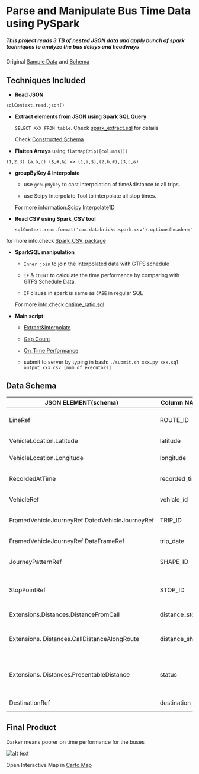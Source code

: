 # Parse and Manipulate Bus Time Data using PySpark

##### This project reads 3 TB of nested JSON data and apply bunch of spark techniques to analyze the bus delays and headways
Original [Sample Data](https://raw.githubusercontent.com/sarangof/Bus-Capstone/master/Spark/test.jsons) and [Schema](https://github.com/sarangof/Bus-Capstone/blob/master/Spark/schema.txt)
## Techniques Included

- __Read JSON__
```
sqlContext.read.json()
```
- __Extract elements from JSON using Spark SQL Query__

    `SELECT XXX FROM table`. Check [spark_extract.sql](https://github.com/sarangof/Bus-Capstone/blob/master/Spark/spark_extract.sql) for details

    Check [Constructed Schema](https://github.com/bonanyuan/Spark_project#data-schema)

- __Flatten Arrays__ using `flatMap(zip([columns]))`
```
(1,2,3) (a,b,c) ($,#,&) => (1,a,$),(2,b,#),(3,c,&)
```
- __groupByKey & Interpolate__

  * use `groupBykey` to cast interpolation of time&distance to all trips.

  * use Scipy Interpolate Tool to interpolate all stop times.

  For more information:[Scipy Interpolate1D](http://docs.scipy.org/doc/scipy/reference/generated/scipy.interpolate.interp1d.html#scipy.interpolate.interp1d)

- __Read CSV using Spark_CSV tool__
    ```
    sqlContext.read.format('com.databricks.spark.csv').options(header='true').load()
    ```
for more info,check [Spark_CSV_package](https://github.com/databricks/spark-csv)

- __SparkSQL manipulation__

   * `Inner join`  to join the interpolated data with GTFS schedule

   * `IF` & `COUNT` to calculate the time performance by comparing with GTFS Schedule Data.

    *   `IF` clause in spark is same as `CASE` in regular SQL

    For more info.check [ontime_ratio.sql](https://github.com/sarangof/Bus-Capstone/blob/master/Spark/ontime_ratio/ontime_ratio.sql)

- __Main script__:

    * [Extract&Interpolate](https://github.com/sarangof/Bus-Capstone/tree/master/Spark/extraction%26interpolation)

    * [Gap Count](https://github.com/sarangof/Bus-Capstone/tree/master/Spark/gapcount)

    * [On_Time Performance](https://github.com/sarangof/Bus-Capstone/tree/master/Spark/ontime_ratio)

    * submit to server by typing in bash: `./submit.sh xxx.py xxx.sql output xxx.csv [num of executors]`
## Data Schema
| JSON ELEMENT(schema)                           | Column NAME    | explanation                                   |
|------------------------------------------------|----------------|-----------------------------------------------|
| LineRef                                        | ROUTE_ID       | Name of bus line(B42)                         |
| VehicleLocation.Latitude                       | latitude       | latitude of record                            |
| VehicleLocation.Longitude                      | longitude      | longitude of record                           |
| RecordedAtTime                                 | recorded_time  | What time it get recorded                     |
| VehicleRef                                     | vehicle_id     | ID of vehicle                                 |
| FramedVehicleJourneyRef.DatedVehicleJourneyRef | TRIP_ID        | Same as trip_id in GTFS*                      |
| FramedVehicleJourneyRef.DataFrameRef           | trip_date      | Date of the trip                              |
| JourneyPatternRef                              | SHAPE_ID       | Same as shape_id in GTFS*                     |
| StopPointRef                                   | STOP_ID        | Id of next stop(Same as stop_id in GTFS)      |
| Extensions.Distances.DistanceFromCall          | distance_stop  | Distance to next stop                         |
| Extensions. Distances.CallDistanceAlongRoute   | distance_shape | Stop_s total distance along the shape         |
| Extensions. Distances.PresentableDistance      | status         | Report the current status of bus to next stop |
| DestinationRef                                 | destination    | Headsign of bus                               |
## Final Product
Darker means poorer on time performance for the buses

  ![alt text](https://github.com/sarangof/Bus-Capstone/blob/master/plots/on_time_performance_stops.png "Sample of on time performance")

  Open Interactive Map in [Carto Map](https://saf537.carto.com/viz/c21efdeb-ec45-45f2-b2d3-c47993bb89ff/public_map)
